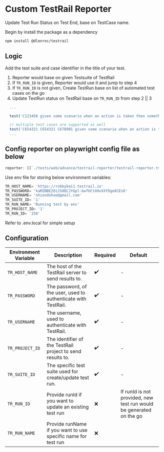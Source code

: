 # Custom TestRail Reporter

Update Test Run Status on Test End, base on TestCase name.

Begin by install the package as a dependency

```sh
npm install @dlenroc/testrail
```

## Logic

Add the test suite and case identifier in the title of your test.

1. Reporter would base on given Testsuite of TestRail
2. If `TR_RUN_ID` is given, Reporter would use it and jump to step 4
3. If `TR_RUN_ID` is not given, Create TestRun base on list of automated test cases on the go
4. Update TestRun status on TestRail base on `TR_RUN_ID` from step 2 || 3

```ts
  ...

  test('C123456 given some scenario when an action is taken then something is true', () => {})

  // multiple test cases are supported as well
  test('C654321 C654321 C678901 given some scenario when an action is taken then something is true', () => {})
  ...
```

## Config reporter on playwright config file as below

```ts
reporter: [[`./tests/web/advance/testrail-reporter/testrail-reporter.ts`]],
```

Use env file for storing below environment variables:

```js
TR_HOST_NAME= 'https://robbykei1.testrail.io'
TR_PASSWORD= 'kaMZNBE20iJS0QCJYGpl-bwfUCtXHvXXYDge6CEs0'
TR_USERNAME= 'nhiendohao@gmail.com'
TR_SUITE_ID= '1'
TR_RUN_NAME= 'Running test by env'
TR_PROJECT_ID= '1'
TR_RUN_ID= '250'
```

Refer to .env.local for simple setup

## Configuration

| Environment Variable | Description                                                    | Required | Default                                                             |
| ---------------------- | ---------------------------------------------------------------- | ---------- | --------------------------------------------------------------------- |
| `TR_HOST_NAME`       | The host of the TestRail server to send results to.            | ✔️     | -                                                                   |
| `TR_PASSWORD`        | The password, of the user, used to authenticate with TestRail. | ✔️     | -                                                                   |
| `TR_USERNAME`        | The username, used to authenticate with TestRail.              | ✔️     | -                                                                   |
| `TR_PROJECT_ID`      | The identifier of the TestRail project to send results to.     | ✔️     | -                                                                   |
| `TR_SUITE_ID`        | The specific test suite used for create/update test run.       | ✔️     | -                                                                   |
| `TR_RUN_ID`          | Provide runId if you want to update an existing test run       | ❌       | If runId is not provided, new test run would be generated on the go |
| `TR_RUN_NAME`        | Provide runName if you want to use specific name for test run  | ❌       |                                                                     |
